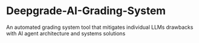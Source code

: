 # Deepgrade-AI-Grading-System
An automated grading system tool that mitigates individual LLMs drawbacks with AI agent architecture and systems solutions
